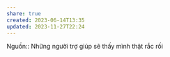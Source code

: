 ```yaml
---
share: true
created: 2023-06-14T13:35
updated: 2023-11-27T22:24
---
```


Nguồn::
Những người trợ giúp sẽ thấy mình thật rắc rối 
